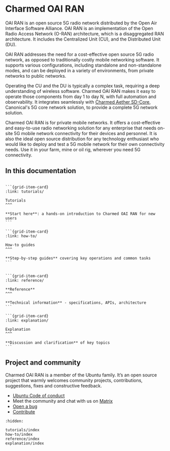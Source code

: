 # Charmed OAI RAN

OAI RAN is an open source 5G radio network distributed by the Open Air Interface Software Alliance. OAI RAN is an implementation of the Open Radio Access Network (O-RAN) architecture, which is a disaggregated RAN architecture. It includes the Centralized Unit (CU), and the Distributed Unit (DU).

OAI RAN addresses the need for a cost-effective open source 5G radio network, as opposed to traditionally costly mobile networking software. It supports various configurations, including standalone and non-standalone modes, and can be deployed in a variety of environments, from private networks to public networks.

Operating the CU and the DU is typically a complex task, requiring a deep understanding of wireless software. Charmed OAI RAN makes it easy to operate those components from day 1 to day N, with full automation and observability. It integrates seamlessly with [Charmed Aether SD-Core](https://canonical-charmed-aether-sd-core.readthedocs-hosted.com/en/latest/), Canonical's 5G core network solution, to provide a complete 5G network solution.

Charmed OAI RAN is for private mobile networks. It offers a cost-effective and easy-to-use radio networking solution for any enterprise that needs on-site 5G mobile network connectivity for their devices and personnel. It is also the ideal open source distribution for any technology enthusiast who would like to deploy and test a 5G mobile network for their own connectivity needs. Use it in your farm, mine or oil rig, wherever you need 5G connectivity.

## In this documentation

````{grid} 1 1 2 2

```{grid-item-card}
:link: tutorials/

Tutorials
^^^

**Start here**: a hands-on introduction to Charmed OAI RAN for new users
```

```{grid-item-card}
:link: how-to/

How-to guides
^^^

**Step-by-step guides** covering key operations and common tasks
```

````


````{grid} 1 1 2 2

```{grid-item-card}
:link: reference/

**Reference**
^^^

**Technical information** - specifications, APIs, architecture
```

```{grid-item-card}
:link: explanation/

Explanation
^^^

**Discussion and clarification** of key topics
```

````

## Project and community

Charmed OAI RAN is a member of the Ubuntu family. It’s an open source project that warmly welcomes community projects, contributions, suggestions, fixes and constructive feedback.

- [Ubuntu Code of conduct](https://ubuntu.com/community/ethos/code-of-conduct)
- Meet the community and chat with us on [Matrix](https://matrix.to/#/#charmhub-charmed5g:ubuntu.com)
- [Open a bug](https://github.com/canonical/charmed-oai-ran/issues)
- [Contribute](https://github.com/canonical/charmed-oai-ran/)

```{toctree}
:hidden:

tutorials/index
how-to/index
reference/index
explanation/index
```
